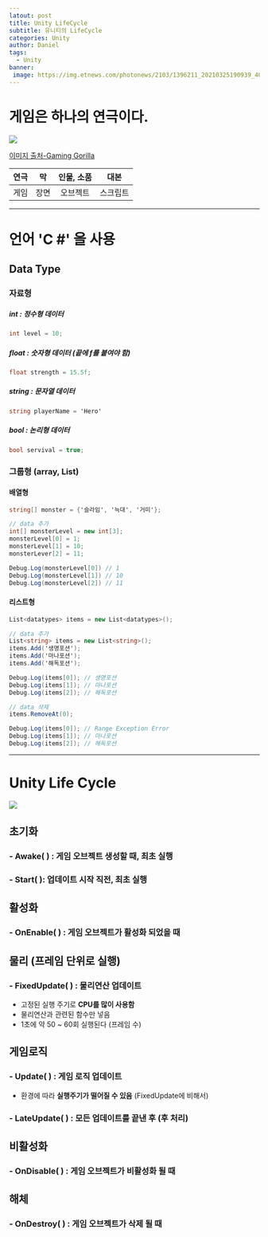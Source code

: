 ```yaml
---
latout: post
title: Unity LifeCycle
subtitle: 유니티의 LifeCycle
categories: Unity
author: Daniel
tags:
  - Unity
banner:
 image: https://img.etnews.com/photonews/2103/1396211_20210325190939_408_0012.jpg
---
```


# 게임은 하나의 연극이다.

![](https://cdn.gaminggorilla.com/wp-content/uploads/2023/02/The-Most-Popular-Games-to-Play-Right-Now.jpg)

[이미지 출처-Gaming Gorilla](https://gaminggorilla.com/most-popular-video-games-now/)

|연극|막|인물, 소품|대본|
|:---:|:---:|:---:|:---:|
|게임|장면|오브젝트|스크립트|

***

# 언어 'C #' 을 사용

## Data Type

### 자료형
##### int : 정수형 데이터
```c#
int level = 10;
```

##### float : 숫자형 데이터 (끝에 f를 붙여야 함)
```c#
float strength = 15.5f;
```

##### string : 문자열 데이터
```c#
string playerName = 'Hero'
```

##### bool : 논리형 데이터
```c#
bool servival = true;
```

### 그룹형 (array, List)

#### 배열형
```c#
string[] monster = {'슬라임', '늑대', '거미'};

// data 추가
int[] monsterLevel = new int[3];
monsterLevel[0] = 1;
monsterLevel[1] = 10;
monsterLever[2] = 11;

Debug.Log(monsterLevel[0]) // 1
Debug.Log(monsterLevel[1]) // 10
Debug.Log(monsterLevel[2]) // 11
```

#### 리스트형
```c#
List<datatypes> items = new List<datatypes>();

// data 추가
List<string> items = new List<string>();
items.Add('생명포션');
items.Add('마나포션');
items.Add('해독포션');

Debug.Log(items[0]); // 생명포션
Debug.Log(items[1]); // 마나포션
Debug.Log(items[2]); // 해독포션

// data 삭제
items.RemoveAt(0);

Debug.Log(items[0]); // Range Exception Error
Debug.Log(items[1]); // 마나포션
Debug.Log(items[2]); // 해독포션
```

***
# Unity Life Cycle

![](https://i.imgur.com/5bkYLPT.png)

## 초기화
### - Awake(  ) : 게임 오브젝트 생성할 때, 최초 실행
### - Start(  ): 업데이트  시작 직전, 최초 실행

## 활성화
### - OnEnable(  ) : 게임 오브젝트가 활성화 되었을 때

## 물리 (프레임 단위로 실행)
### - FixedUpdate(  ) : 물리연산 업데이트
- 고정된 실행 주기로 **CPU를 많이 사용함**
- 물리연산과 관련된 함수만 넣음
- 1초에 약 50 ~ 60회 실행된다 (프레임 수)

## 게임로직
### - Update(  ) : 게임 로직 업데이트
- 환경에 따라 **실행주기가 떨어질 수 있음** (FixedUpdate에 비해서)
### - LateUpdate(  ) : 모든 업데이트를 끝낸 후 (후 처리)

## 비활성화
### - OnDisable(  ) : 게임 오브젝트가 비활성화 될 때

## 해체
### - OnDestroy(  ) : 게임 오브젝트가 삭제 될 때
